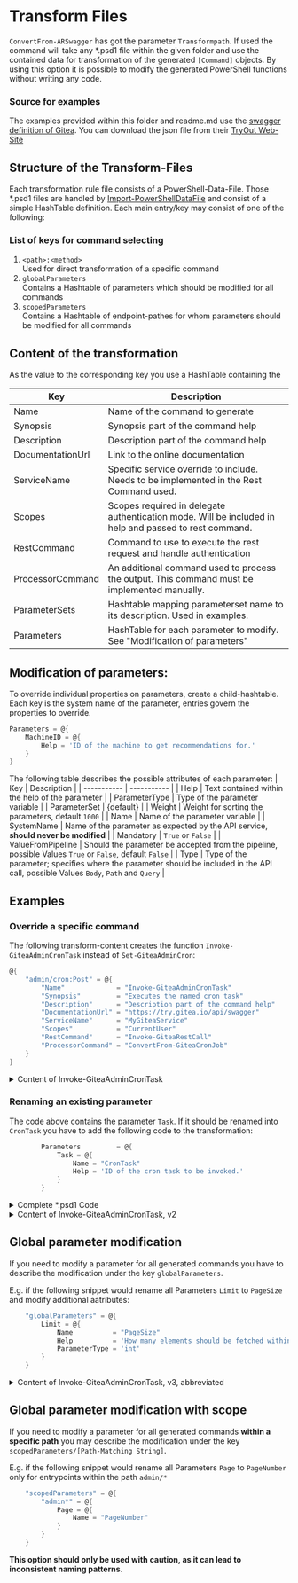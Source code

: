 ﻿# Transform Files
`ConvertFrom-ARSwagger` has got the parameter `Transformpath`. If used the
command will take any *.psd1 file within the given folder and use the contained
data for transformation of the generated `[Command]` objects. By using this
option it is possible to modify the generated PowerShell functions without
 writing any code.

### Source for examples
The examples provided within this folder and readme.md use the [swagger definition of Gitea](https://try.gitea.io/api/swagger). You can download the json file from their [TryOut Web-Site](https://try.gitea.io/swagger.v1.json)

## Structure of the Transform-Files
Each transformation rule file consists of a PowerShell-Data-File. Those *.psd1 files are handled by [Import-PowerShellDataFile](https://docs.microsoft.com/en-us/powershell/module/microsoft.powershell.utility/import-powershelldatafile?view=powershell-7.2)
and consist of a simple HashTable definition. Each main entry/key may consist of one of the following:

### List of keys for command selecting
1. `<path>:<method>`  
Used for direct transformation of a specific command
1. `globalParameters`  
Contains a Hashtable of parameters which should be modified for all commands
1. `scopedParameters`  
Contains a Hashtable of endpoint-pathes for whom parameters should be modified for all commands

## Content of the transformation
As the value to the corresponding key you use a HashTable containing the

| Key | Description |
| ----------- | ----------- |
| Name | Name of the command to generate |
| Synopsis | Synopsis part of the command help |
| Description | Description part of the command help |
| DocumentationUrl | Link to the online documentation |
| ServiceName | Specific service override to include. Needs to be implemented in the Rest Command used. |
| Scopes | Scopes required in delegate authentication mode. Will be included in help and passed to rest command. |
| RestCommand | Command to use to execute the rest request and handle authentication |
| ProcessorCommand | An additional command used to process the output. This command must be implemented manually. |
| ParameterSets | Hashtable mapping parameterset name to its description. Used in examples. |
| Parameters | HashTable for each parameter to modify. See "Modification of parameters" |

## Modification of parameters:
To override individual properties on parameters, create a
child-hashtable. Each key is the system name of the parameter, entries
govern the properties to override.
```Powershell
Parameters = @{
    MachineID = @{
        Help = 'ID of the machine to get recommendations for.'
    }
}
```
The following table describes the possible attributes of each parameter:
| Key | Description |
| ----------- | ----------- |
| Help | Text contained within the help of the parameter |
| ParameterType | Type of the parameter variable |
| ParameterSet | {default} |
| Weight | Weight for sorting the parameters, default `1000` |
| Name | Name of the parameter variable |
| SystemName | Name of the parameter as expected by the API service, **should never be modified** |
| Mandatory | `True` or `False` |
| ValueFromPipeline | Should the parameter be accepted from the pipeline, possible Values `True` or `False`, default `False` |
| Type | Type of the parameter; specifies where the parameter should be included in the API call, possible Values `Body`, `Path` and `Query` |

## Examples
### Override a specific command
The following transform-content creates the function `Invoke-GiteaAdminCronTask` instead of `Set-GiteaAdminCron`:
```Powershell
@{
    "admin/cron:Post" = @{
        "Name"             = "Invoke-GiteaAdminCronTask"
        "Synopsis"         = "Executes the named cron task"
        "Description"      = "Description part of the command help"
        "DocumentationUrl" = "https://try.gitea.io/api/swagger"
        "ServiceName"      = "MyGiteaService"
        "Scopes"           = "CurrentUser"
        "RestCommand"      = "Invoke-GiteaRestCall"
        "ProcessorCommand" = "ConvertFrom-GiteaCronJob"
    }
}
```
<details>
  <summary>Content of Invoke-GiteaAdminCronTask</summary>

```Powershell
function Invoke-GiteaAdminCronTask {
<#
.SYNOPSIS
    Executes the named cron task

.DESCRIPTION
    Description part of the command help

    Scopes required (delegate auth): CurrentUser

.PARAMETER Task
    task to run

.EXAMPLE
    PS C:\> Invoke-GiteaAdminCronTask -Task $task

    <insert description here>

.LINK
    https://try.gitea.io/api/swagger
#>
    [CmdletBinding(DefaultParameterSetName = 'default')]
    param (
        [Parameter(Mandatory = $true, ValueFromPipelineByPropertyName = $true, ParameterSetName = 'default')]
        [string]
        $Task
    )
    process {
        $__mapping = @{

        }
        $__body = $PSBoundParameters | ConvertTo-HashTable -Include @() -Mapping $__mapping
        $__query = $PSBoundParameters | ConvertTo-HashTable -Include @() -Mapping $__mapping
        $__path = 'admin/cron/{task}' -Replace '{task}',$Task
        Invoke-GiteaRestCall -Path $__path -Method post -Body $__body -Query $__query -RequiredScopes 'CurrentUser' -Service MyGiteaService | ConvertFrom-GiteaCronJob
    }
}
```
</details>

### Renaming an existing parameter
The code above contains the parameter `Task`. If it should be renamed into `CronTask` you have to add the following code to the transformation:

```Powershell
        Parameters         = @{
            Task = @{
                Name = "CronTask"
                Help = 'ID of the cron task to be invoked.'
            }
        }
```
<details>
  <summary>Complete *.psd1 Code</summary>

```Powershell
@{
    "admin/cron:Post" = @{
        "Name"             = "Invoke-GiteaAdminCronTask"
        "Synopsis"         = "Executes the named cron task"
        "Description"      = "Description part of the command help"
        "DocumentationUrl" = "https://try.gitea.io/api/swagger"
        "ServiceName"      = "MyGiteaService"
        "Scopes"           = "CurrentUser"
        "RestCommand"      = "Invoke-GiteaRestCall"
        "ProcessorCommand" = "ConvertFrom-GiteaCronJob"
        Parameters         = @{
            Task = @{
                Name = "CronTask"
                Help = 'ID of the cron task to be invoked.'
            }
        }
    }
}
```

</details>
<details>
  <summary>Content of Invoke-GiteaAdminCronTask, v2</summary>

```Powershell
function Invoke-GiteaAdminCronTask {
<#
.SYNOPSIS
    Executes the named cron task

.DESCRIPTION
    Description part of the command help

    Scopes required (delegate auth): CurrentUser

.PARAMETER CronTask
    ID of the cron task to be invoked.

.EXAMPLE
    PS C:\> Invoke-GiteaAdminCronTask -CronTask $crontask

    <insert description here>

.LINK
    https://try.gitea.io/api/swagger
#>
    [CmdletBinding(DefaultParameterSetName = 'default')]
    param (
        [Parameter(Mandatory = $true, ValueFromPipelineByPropertyName = $true, ParameterSetName = 'default')]
        [string]
        $CronTask
    )
    process {
        $__mapping = @{

        }
        $__body = $PSBoundParameters | ConvertTo-HashTable -Include @() -Mapping $__mapping
        $__query = $PSBoundParameters | ConvertTo-HashTable -Include @() -Mapping $__mapping
        $__path = 'admin/cron/{task}' -Replace '{task}',$CronTask
        Invoke-GiteaRestCall -Path $__path -Method post -Body $__body -Query $__query -RequiredScopes 'CurrentUser' -Service MyGiteaService | ConvertFrom-GiteaCronJob
    }
}
```
</details>

## Global parameter modification
If you need to modify a parameter for all generated commands you have to describe the modification under the key `globalParameters`.

E.g. if the following snippet would rename all Parameters `Limit` to `PageSize` and modify additional aatributes:

```Powershell
    "globalParameters" = @{
        Limit = @{
            Name          = "PageSize"
            Help          = 'How many elements should be fetched within one call'
            ParameterType = 'int'
        }
    }
```
<details>
  <summary>Content of Invoke-GiteaAdminCronTask, v3, abbreviated</summary>

```Powershell
function Get-GiteaAdminCron {
<#
....
.PARAMETER PageSize
    How many elements should be fetched within one call
....
#>
    [CmdletBinding(DefaultParameterSetName = 'default')]
    param (
....
        [Parameter(ValueFromPipelineByPropertyName = $true, ParameterSetName = 'default')]
        [int]
        $PageSize
    )
    process {
        $__mapping = @{
            'Page' = 'page'
            'Connection' = 'Connection'
            'PageSize' = 'limit'
        }
        $__body = $PSBoundParameters | ConvertTo-HashTable -Include @() -Mapping $__mapping
        $__query = $PSBoundParameters | ConvertTo-HashTable -Include @('Page','PageSize') -Mapping $__mapping
        $__path = 'admin/cron'
        Invoke-ARRestRequest -Path $__path -Method get -Body $__body -Query $__query -Service Dagobert
    }
}
```
</details>

## Global parameter modification with scope
If you need to modify a parameter for all generated commands **within a specific path** you may describe the modification under the key `scopedParameters/[Path-Matching String]`.

E.g. if the following snippet would rename all Parameters `Page` to `PageNumber` only for entrypoints within the path `admin/*`

```Powershell
    "scopedParameters" = @{
        "admin*" = @{
            Page = @{
                Name = "PageNumber"
            }
        }
    }
```
**This option should only be used with caution, as it can lead to inconsistent naming patterns.**
